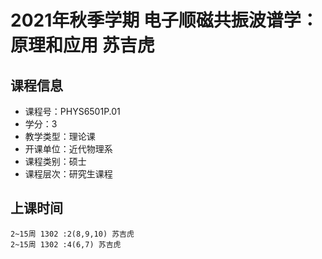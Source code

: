 # 2021年秋季学期 电子顺磁共振波谱学：原理和应用 苏吉虎






## 课程信息

- 课程号：PHYS6501P.01
- 学分：3
- 教学类型：理论课
- 开课单位：近代物理系
- 课程类别：硕士
- 课程层次：研究生课程

## 上课时间

```
2~15周 1302 :2(8,9,10) 苏吉虎
2~15周 1302 :4(6,7) 苏吉虎
```

